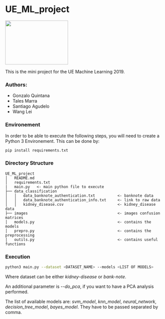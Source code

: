 # UE_ML_project

  <img src="https://www.imt-atlantique.fr/sites/default/files/logo_mt_0_0.png" WIDTH=200 HEIGHT=140 >

This is the mini project for the UE Machine Learning 2019.

### Authors:

<ul>
  <li>Gonzalo Quintana</li>
  <li>Tales Marra</li>
  <li>Santiago Agudelo</li>
  <li>Wang Lei</li>
</ul>

### Environement 

In order to be able to execute the following steps, you will need to create a Python 3 Environement.
This can be done by:

```bash
pip install requirements.txt
```

### Directory Structure

```
UE_ML_project
│   README.md 
│   requirements.txt
|   main.py   <- main python file to execute
├── data_classification
│   │   data_banknote_authentication.txt          <- banknote data
│   │   data_banknote_authentication_info.txt     <- link to raw data
│   │   kidney_disease.csv                        <- kidney_disease data   
├── images                                        <- images confusion matrices
│   models.py                                     <- contains the models
│   prepro.py                                     <- contains the preprocessing
│   outils.py                                     <- contains useful functions
```

### Execution 

```bash
python3 main.py --dataset <DATASET_NAME> --models <LIST OF MODELS>
```
Where dataset can be either _kidney-disease_ or _bank-note_.

An additional parameter is _--do_pca_, if you want to have a PCA analysis performed. 

The list of available models are: _svm_model_, _knn_model_, _neural_network_, _decision_tree_model_, _bayes_model_. They have to be passed separated by comma.
